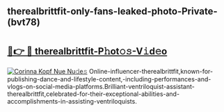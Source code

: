 ## therealbrittfit-only-fans​-leaked-photo​-Private-(bvt78)


# <h2><a href="https://mediaupload.pro?title=therealbrittfit&ref=git">🔗👉 🔴 therealbrittfit-P𝚑ot𝚘𝚜-V𝚒d𝚎o</a></h2>

[![Corinna Kopf Nue Nu𝚍e𝚜](https://i.imgur.com/0qMVB7G.gif)](https://mediaupload.pro?title=therealbrittfit&ref=git)
Online-influencer-therealbrittfit,known-for-publishing-dance-and-lifestyle-content,-including-performances-and-vlogs-on-social-media-platforms.Brilliant-ventriloquist-assistant-therealbrittfit,celebrated-for-their-exceptional-abilities-and-accomplishments-in-assisting-ventriloquists.  